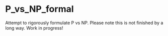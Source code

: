# P_vs_NP_formal
Attempt to rigorously formulate P vs NP. Please note this is not finished by a long way. Work in progress!
